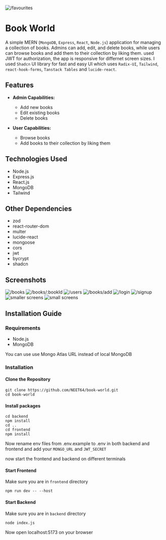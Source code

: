 ![/favourites](https://github.com/NEET64/book-world/assets/67575976/8f3fc809-86d2-4212-87f4-6481b8626d09)

# Book World

A simple MERN (`MongoDB`, `Express`, `React`, `Node.js`) application for managing a collection of books. Admins can add, edit, and delete books, while users can browse books and add them to their collection by liking them. used JWT for authorization, the app is responsive for differnet screen sizes. I used `Shadcn` UI library for fast and easy UI which uses `Radix-UI`, `Tailwind`, `react-hook-forms`, `Tanstack Tables` and `lucide-react`.

## Features

- **Admin Capabilities:**

  - Add new books
  - Edit existing books
  - Delete books

- **User Capabilities:**
  - Browse books
  - Add books to their collection by liking them

## Technologies Used

- Node.js
- Express.js
- React.js
- MongoDB
- Tailwind

## Other Dependencies

- zod
- react-router-dom
- multer
- lucide-react
- mongoose
- cors
- jwt
- bycrypt
- shadcn

## Screenshots

![/books](https://github.com/NEET64/book-world/assets/67575976/64fbd12a-fd5a-407f-92ad-45903a69dd5a)
![/books/:bookId](https://github.com/NEET64/book-world/assets/67575976/a3bf2908-55ca-4f1f-964e-6beaad9fd51b)
![/users](https://github.com/NEET64/book-world/assets/67575976/cefde2a6-8f2b-48ec-8765-02b1e87d6806)
![/books/add](https://github.com/NEET64/book-world/assets/67575976/122cfb57-8f6f-4a8d-8d90-cf27d19d1535)
![/login](https://github.com/NEET64/book-world/assets/67575976/adebcb9e-c427-41c4-95a7-9ec1fe46b996)
![/signup](https://github.com/NEET64/book-world/assets/67575976/c8a625bd-e941-4a4b-a8d4-8f5ecd04c70c)
![smaller screens](https://github.com/NEET64/book-world/assets/67575976/f7b62436-0a41-4878-87fd-900c4537be32) ![small screens](https://github.com/NEET64/book-world/assets/67575976/534ea768-90ff-4d7f-8d28-180edd55b10e)

## Installation Guide

### Requirements

- Node.js
- MongoDB

You can use use Mongo Atlas URL instead of local MongoDB

### Installation

#### Clone the Repository

```shell
git clone https://github.com/NEET64/book-world.git
cd book-world
```

#### Install packages

```shell
cd backend
npm install
cd ..
cd frontend
npm install
```

Now rename env files from .env.example to .env in both backend and frontend
and add your `MONGO_URL` and `JWT_SECRET`

now start the frontend and backend on different terminals

#### Start Frontend

Make sure you are in `frontend` directory

```shell
npm run dev -- --host
```

#### Start Backend

Make sure you are in `backend` directory

```shell
node index.js
```

Now open localhost:5173 on your browser
